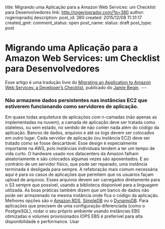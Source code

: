 title: Migrando uma Aplicação para a Amazon Web Services: um Checklist para Desenvolvedores
link: http://rogeriopradoj.com/?p=380
author: rogeriopradoj
description: 
post_id: 380
created: 2015/12/08 11:31:17
created_gmt: 
comment_status: open
post_name: 
status: draft
post_type: post

# Migrando uma Aplicação para a Amazon Web Services: um Checklist para Desenvolvedores

Esse artigo é uma tradução livre do [Migrating an Application to Amazon Web Services: a Developer’s Checklist](http://www.jamiebegin.com/migrating-to-aws-developers-checklist/), publicado do [Jamie Begin](http://www.jamiebegin.com/). \--- 

### Não armazene dados persistentes nas instâncias EC2 que estiverem funcionando como servidores de aplicação.

Em quase todas arquitetura de aplicações com n-camadas (não apenas as implementadas na nuvem), a camada de aplicação deve ser tratada como stateless, ou sem estado, no sentido de não conter nada além do código da aplicação. Bancos de dados, arquivos e até os logs devem ser colocados em outro lugar. Cada servidor de aplicação (ou instância EC2) deve ser tratado como se fosse descartável. Esse design é especialmente importante na AWS, pois instâncias individuais tendem a ter um tempo de vida curto. O hardware usado nos datacenters da Amazon falham aleatoriamente e são colocados algumas vezes são aposentados. E ao contrário de um servidor físico, que pode ser reparado, uma instância terminada é desligada para sempre. A refatoração mais comum necessária aqui é para os casos de aplicações que permitem que os usuários façam upload de arquivos. Esses arquivos devem ser carregados diretamente para o S3 sempre que possível, usando a biblioteca disponível para a linguagem utilizada. As boas práticas também dizem que um banco de dados não pode ser armazenado na mesma instância onde fica o código da aplicação. Melhores opções são o [Amazon RDS](http://aws.amazon.com/rds/), [SimpleDB](http://aws.amazon.com/simpledb/) ou o [DynamoDB](http://aws.amazon.com/dynamodb). Para aplicações que precisem de uma configuração diferenciada (como o PostgreSQL), rodar o seu próprio ambiente usando instâncias EBS otimizadas e volumes provisionados IOPS EBS é preferível para alta disponibilidade e performance. Usar